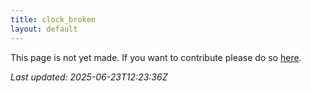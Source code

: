 ```yaml
---
title: clock_broken
layout: default
---
```


This page is not yet made. If you want to contribute please do so [here](https://github.com/CrazyH2/Bigstone/blob/wiki/components/clock_broken.md).

_Last updated: 2025-06-23T12:23:36Z_
